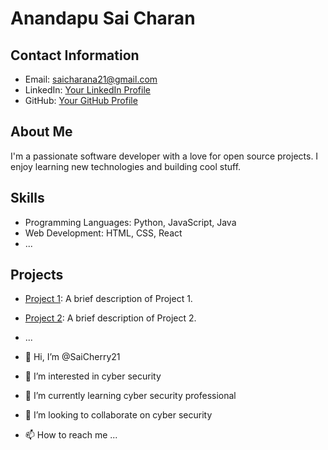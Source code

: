 # Anandapu Sai Charan

## Contact Information

- Email: saicharana21@gmail.com
- LinkedIn: [Your LinkedIn Profile](https://www.linkedin.com/in/yourprofile)
- GitHub: [Your GitHub Profile](https://github.com/yourusername)

## About Me

I'm a passionate software developer with a love for open source projects. I enjoy learning new technologies and building cool stuff.

## Skills

- Programming Languages: Python, JavaScript, Java
- Web Development: HTML, CSS, React
- ...

## Projects

- [Project 1](link-to-project-1): A brief description of Project 1.
- [Project 2](link-to-project-2): A brief description of Project 2.
- ...





- 👋 Hi, I’m @SaiCherry21
- 👀 I’m interested in cyber security
- 🌱 I’m currently learning cyber security professional
- 💞️ I’m looking to collaborate on cyber security
- 📫 How to reach me ...

<!---
SaiCherry21/SaiCherry21 is a ✨ special ✨ repository because its `README.md` (this file) appears on your GitHub profile.
You can click the Preview link to take a look at your changes.
--->
